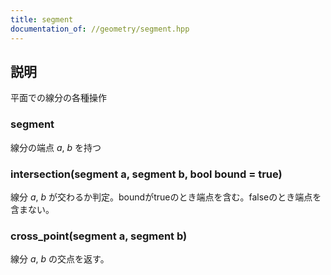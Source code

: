 ```yaml
---
title: segment
documentation_of: //geometry/segment.hpp
---
```


## 説明

平面での線分の各種操作

### segment

線分の端点 $a$, $b$ を持つ

### intersection(segment a, segment b, bool bound = true)

線分 $a$, $b$ が交わるか判定。boundがtrueのとき端点を含む。falseのとき端点を含まない。

### cross_point(segment a, segment b)

線分 $a$, $b$ の交点を返す。